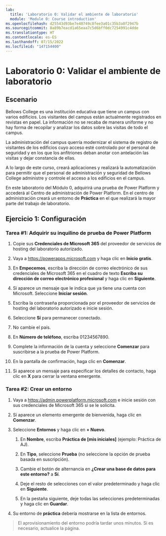 ```yaml
---
lab:
  title: 'Laboratorio 0: Validar el ambiente de laboratorio'
  module: 'Module 0: Course introduction'
ms.openlocfilehash: d25543d93be7e40749c8fee3a01c35b3a8f2947b
ms.sourcegitcommit: 8a89b7eacd1a65eaa7c5d6bff0dc7254991c4dde
ms.translationtype: HT
ms.contentlocale: es-ES
ms.lasthandoff: 07/15/2022
ms.locfileid: "147154400"
---
```

# <a name="lab-0-validate-lab-environment"></a>Laboratorio 0: Validar el ambiente de laboratorio

## <a name="scenario"></a>Escenario

Bellows College es una institución educativa que tiene un campus con varios edificios. Los visitantes del campus están actualmente registrados en revistas en papel. La información no se recaba de manera uniforme y no hay forma de recopilar y analizar los datos sobre las visitas de todo el campus.

La administración del campus querría modernizar el sistema de registro de visitantes de los edificios cuyo acceso esté controlado por el personal de seguridad y en los que los anfitriones deban anotar con antelación las visitas y dejar constancia de ellas.

A lo largo de este curso, creará aplicaciones y realizará la automatización para permitir que el personal de administración y seguridad de Bellows College administre y controle el acceso a los edificios en el campus.

En este laboratorio del Módulo 0, adquirirá una prueba de Power Platform y accederá al Centro de administración de Power Platform. En el centro de administración creará un entorno de **Práctica** en el que realizará la mayor parte del trabajo de laboratorio.

## <a name="exercise-1--setup"></a>Ejercicio 1: Configuración

### <a name="task-1---acquire-your-microsoft-power-platform-trial-tenant"></a>Tarea \#1: Adquirir su inquilino de prueba de Power Platform

1. Copie sus **Credenciales de Microsoft 365** del proveedor de servicios de hosting del laboratorio autorizado.

1. Vaya a <https://powerapps.microsoft.com> y haga clic en **Inicio gratis**.

1. En **Empecemos**, escriba la dirección de correo electrónico de sus credenciales de Microsoft 365 en el cuadro de texto **Escriba su dirección de correo electrónico profesional** y haga clic en **Siguiente**.

1. Si aparece un mensaje que le indica que ya tiene una cuenta con Microsoft. Seleccione **Iniciar sesión**.

1. Escriba la contraseña proporcionada por el proveedor de servicios de hosting del laboratorio autorizado e inicie sesión.

1. Seleccione **Sí** para permanecer conectado.

1. No cambie el país.

1. En **Número de teléfono**, escriba 01234567890.

1. Complete la información de la cuenta y seleccione **Comenzar** para suscribirse a la prueba de Power Platform.

1. En la pantalla de confirmación, haga clic en **Comenzar**.

1. Si aparece un mensaje para especificar los detalles de contacto, haga clic en **X** para cerrar la ventana emergente.

### <a name="task-2--create-environment"></a>Tarea \#2: Crear un entorno

1. Vaya a <https://admin.powerplatform.microsoft.com> e inicie sesión con sus credenciales de Microsoft 365 si se le solicita.

1. Si aparece un elemento emergente de bienvenida, haga clic en **Comenzar**.

1. Seleccione **Entornos** y haga clic en **+ Nuevo**.

    1. En **Nombre**, escriba **Práctica de [mis iniciales]** (ejemplo: Práctica de AJ).

    1. En **Tipo**, seleccione **Prueba** (no seleccione la opción de prueba basada en suscripción).

    1. Cambie el botón de alternancia en **¿Crear una base de datos para este entorno?** a **Sí**.

    1. Deje el resto de selecciones con el valor predeterminado y haga clic en **Siguiente**.

    1. En la pestaña siguiente, deje todas las selecciones predeterminadas y haga clic en **Guardar**.

1. Su entorno de **práctica** debería mostrarse en la lista de entornos.

> El aprovisionamiento del entorno podría tardar unos minutos. Si es necesario, actualice la página.
